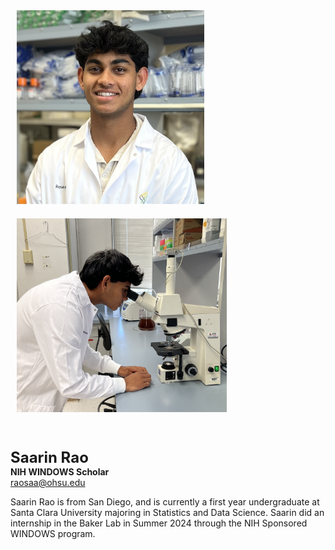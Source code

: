 <img src="/assets/images/homepage-general/saarin-headshot.jpg" width="300" height="310" style="display: inline; margin: 10px;" />  <img src="/assets/images/homepage-general/saarin-action.jpg" width="336" height="310" style="display: inline; margin: 10px;" />

<br/>

<span style="font-size:24px; font-weight: bold;">Saarin Rao</span>  
**NIH WINDOWS Scholar**  
[raosaa@ohsu.edu](mailto:raosaa@ohsu.edu)  

Saarin Rao is from San Diego, and is currently a first year undergraduate at Santa Clara University majoring in Statistics and Data Science. Saarin did an internship in the Baker Lab in Summer 2024 through the NIH Sponsored WINDOWS program.
